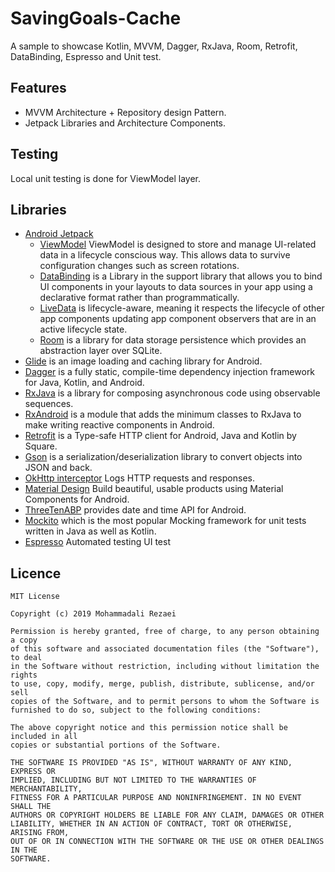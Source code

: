 # SavingGoals-Cache
A sample to showcase Kotlin, MVVM, Dagger, RxJava, Room, Retrofit, DataBinding, Espresso and Unit test.

## Features
* MVVM Architecture + Repository design Pattern.
* Jetpack Libraries and Architecture Components.

## Testing
Local unit testing is done for ViewModel layer.

## Libraries
* [Android Jetpack](https://developer.android.com/jetpack)
   * [ViewModel](https://developer.android.com/topic/libraries/architecture/viewmodel) ViewModel is designed to store and manage UI-related data in a lifecycle conscious way. This allows data to survive configuration changes such as screen rotations.
   * [DataBinding](https://developer.android.com/topic/libraries/data-binding/) is a Library in the support library that allows you to bind UI components in your layouts to data sources in your app using a declarative format rather than programmatically.
   * [LiveData](https://developer.android.com/topic/libraries/architecture/livedata) is lifecycle-aware, meaning it respects the lifecycle of other app components updating app component observers that are in an active lifecycle state.
   * [Room](https://developer.android.com/topic/libraries/architecture/room) is a library for data storage persistence which provides an abstraction layer over SQLite.
* [Glide](https://github.com/bumptech/glide) is an image loading and caching library for Android.
* [Dagger](https://developer.android.com/training/dependency-injection/dagger-multi-module) is a fully static, compile-time dependency injection framework for Java, Kotlin, and Android.
* [RxJava](https://github.com/ReactiveX/RxJava) is a library for composing asynchronous code using observable sequences.
* [RxAndroid](https://github.com/ReactiveX/RxAndroid) is a module that adds the minimum classes to RxJava to make writing reactive components in Android.
* [Retrofit](https://square.github.io/retrofit/) is a Type-safe HTTP client for Android, Java and Kotlin by Square.
* [Gson](https://github.com/google/gson) is a serialization/deserialization library to convert objects into JSON and back.
* [OkHttp interceptor](https://github.com/square/okhttp/tree/master/okhttp-logging-interceptor) Logs HTTP requests and responses.
* [Material Design](https://material.io/develop/android/) Build beautiful, usable products using Material Components for Android.
* [ThreeTenABP](https://github.com/JakeWharton/ThreeTenABP) provides date and time API for Android.
* [Mockito](https://github.com/mockito/mockito) which is the most popular Mocking framework for unit tests written in Java as well as Kotlin.
* [Espresso](https://developer.android.com/training/testing/espresso) Automated testing UI test

## Licence
    MIT License

    Copyright (c) 2019 Mohammadali Rezaei

    Permission is hereby granted, free of charge, to any person obtaining a copy
    of this software and associated documentation files (the "Software"), to deal
    in the Software without restriction, including without limitation the rights
    to use, copy, modify, merge, publish, distribute, sublicense, and/or sell
    copies of the Software, and to permit persons to whom the Software is
    furnished to do so, subject to the following conditions:

    The above copyright notice and this permission notice shall be included in all
    copies or substantial portions of the Software.

    THE SOFTWARE IS PROVIDED "AS IS", WITHOUT WARRANTY OF ANY KIND, EXPRESS OR
    IMPLIED, INCLUDING BUT NOT LIMITED TO THE WARRANTIES OF MERCHANTABILITY,
    FITNESS FOR A PARTICULAR PURPOSE AND NONINFRINGEMENT. IN NO EVENT SHALL THE
    AUTHORS OR COPYRIGHT HOLDERS BE LIABLE FOR ANY CLAIM, DAMAGES OR OTHER
    LIABILITY, WHETHER IN AN ACTION OF CONTRACT, TORT OR OTHERWISE, ARISING FROM,
    OUT OF OR IN CONNECTION WITH THE SOFTWARE OR THE USE OR OTHER DEALINGS IN THE
    SOFTWARE.

